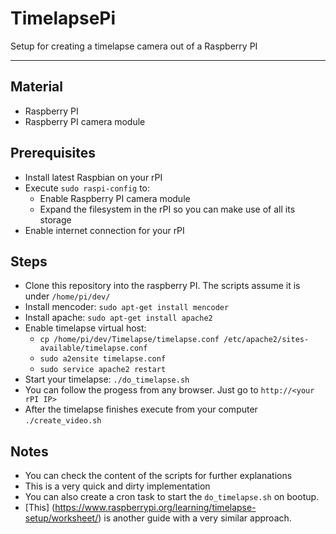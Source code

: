# TimelapsePi
Setup for creating a timelapse camera out of a Raspberry PI

---

## Material

- Raspberry PI
- Raspberry PI camera module

## Prerequisites

- Install latest Raspbian on your rPI
- Execute `sudo raspi-config` to:
  - Enable Raspberry PI camera module
  - Expand the filesystem in the rPI so you can make use of all its storage
- Enable internet connection for your rPI

## Steps

- Clone this repository into the raspberry PI. The scripts assume it is under `/home/pi/dev/`
- Install mencoder: `sudo apt-get install mencoder`
- Install apache: `sudo apt-get install apache2`
- Enable timelapse virtual host:
  - `cp /home/pi/dev/Timelapse/timelapse.conf /etc/apache2/sites-available/timelapse.conf`
  - `sudo a2ensite timelapse.conf`
  - `sudo service apache2 restart`
- Start your timelapse: `./do_timelapse.sh`
- You can follow the progess from any browser. Just go to `http://<your rPI IP>`
- After the timelapse finishes execute from your computer `./create_video.sh`

## Notes

- You can check the content of the scripts for further explanations
- This is a very quick and dirty implementation
- You can also create a cron task to start the `do_timelapse.sh` on bootup.
- [This] (https://www.raspberrypi.org/learning/timelapse-setup/worksheet/) is another guide with a very similar approach.
